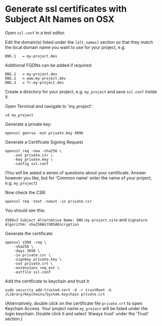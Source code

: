 # Generate ssl certificates with Subject Alt Names on OSX

Open `ssl.conf` in a text editor.

Edit the domain(s) listed under the `[alt_names]` section so that they match the local domain name you want to use for your project, e.g.

    DNS.1   = my-project.dev

Additional FQDNs can be added if required:

    DNS.1   = my-project.dev
    DNS.2   = www.my-project.dev
    DNS.3   = fr.my-project.dev

Create a directory for your project, e.g. `my_project` and save `ssl.conf` inside it.

Open Terminal and navigate to 'my_project':

    cd my_project

Generate a private key:

    openssl genrsa -out private.key 4096

Generate a Certificate Signing Request

    openssl req -new -sha256 \
        -out private.csr \
        -key private.key \
        -config ssl.conf


(You will be asked a series of questions about your certificate. Answer however you like, but for 'Common name' enter the name of your project, e.g. `my_project`)

Now check the CSR:

    openssl req -text -noout -in private.csr

You should see this:

`X509v3 Subject Alternative Name: DNS:my-project.site` and
`Signature Algorithm: sha256WithRSAEncryption`

Generate the certificate

    openssl x509 -req \
        -sha256 \
        -days 3650 \
        -in private.csr \
        -signkey private.key \
        -out private.crt \
        -extensions req_ext \
        -extfile ssl.conf

Add the certificate to keychain and trust it:

    sudo security add-trusted-cert -d -r trustRoot -k /Library/Keychains/System.keychain private.crt

(Alternatively, double click on the certificate file `private.crt` to open Keychain Access. Your project name `my_project` will be listed under the login keychain. Double click it and select 'Always trust' under the 'Trust' section.)
